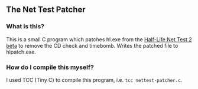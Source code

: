 ## The Net Test Patcher

### What is this?

This is a small C program which patches hl.exe from the [Half-Life Net Test 2 beta](https://archive.org/details/nettest-2) to remove the CD check and timebomb. Writes the patched file to hlpatch.exe.

### How do I compile this myself?

I used TCC (Tiny C) to compile this program, i.e. `tcc nettest-patcher.c`.
